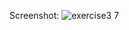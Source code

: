 Screenshot:
![exercise3 7](https://github.com/ABangoura/python/assets/37922311/63f3fa90-d653-44e0-98a1-56d65cf38320)
